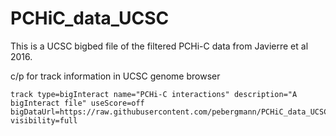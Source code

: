 # PCHiC_data_UCSC

This is a UCSC bigbed file of the filtered PCHi-C data from Javierre et al 2016.

c/p for track information in UCSC genome browser
```
track type=bigInteract name="PCHi-C interactions" description="A bigInteract file" useScore=off bigDataUrl=https://raw.githubusercontent.com/pebergmann/PCHiC_data_UCSC/main/interact.bb visibility=full 
```
